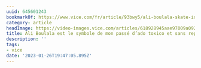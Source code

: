 ```yaml
---
uuid: 645601243
bookmarkOf: https://www.vice.com/fr/article/93bwy5/ali-boulala-skate-idole
category: article
headImage: https://video-images.vice.com/articles/618928945aae97009a092168/lede/1636378792719-fred-mortagne-1.jpeg?image-resize-opts=Y3JvcD0xeHc6MXhoO2NlbnRlcixjZW50ZXImcmVzaXplPTEyMDA6KiZyZXNpemU9MTIwMDoq
title: Ali Boulala est le symbole de mon passé d’ado toxico et sans repères
description: ''
tags:
- vice
date: '2023-01-26T19:47:05.895Z'
---
```



